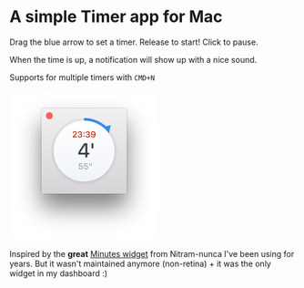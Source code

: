 # A simple Timer app for Mac

Drag the blue arrow to set a timer. Release to start! Click to pause.

When the time is up, a notification will show up with a nice sound.

Supports for multiple timers with `CMD+N`

<img src="/screenshots/timer.png?raw=tru" width="262">

Inspired by the **great** [Minutes widget](http://minutes.en.softonic.com/mac) from Nitram-nunca I've been using for years. But it wasn't maintained anymore (non-retina) + it was the only widget in my dashboard :)
